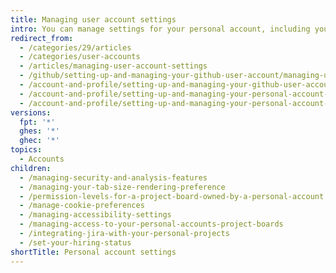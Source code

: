 ```yaml
---
title: Managing user account settings
intro: You can manage settings for your personal account, including your theme, username, default branch, accessibility, and security settings.
redirect_from:
  - /categories/29/articles
  - /categories/user-accounts
  - /articles/managing-user-account-settings
  - /github/setting-up-and-managing-your-github-user-account/managing-user-account-settings
  - /account-and-profile/setting-up-and-managing-your-github-user-account/managing-user-account-settings
  - /account-and-profile/setting-up-and-managing-your-personal-account-on-github/managing-personal-account-settings
  - /account-and-profile/setting-up-and-managing-your-personal-account-on-github/managing-user-account-settings
versions:
  fpt: '*'
  ghes: '*'
  ghec: '*'
topics:
  - Accounts
children:
  - /managing-security-and-analysis-features
  - /managing-your-tab-size-rendering-preference
  - /permission-levels-for-a-project-board-owned-by-a-personal-account
  - /manage-cookie-preferences
  - /managing-accessibility-settings
  - /managing-access-to-your-personal-accounts-project-boards
  - /integrating-jira-with-your-personal-projects
  - /set-your-hiring-status
shortTitle: Personal account settings
---
```


